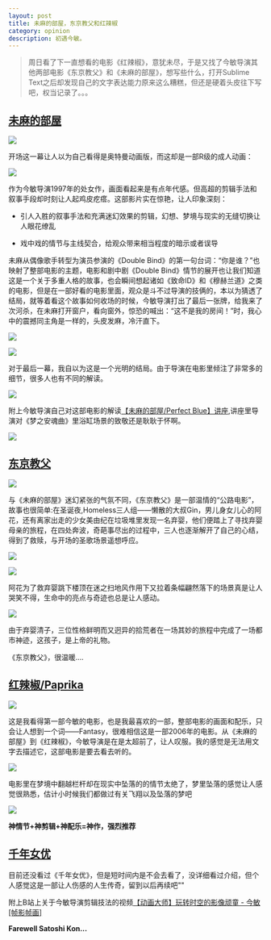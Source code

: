 ```yaml
---
layout: post
title: 未麻的部屋，东京教父和红辣椒
category: opinion
description: 初遇今敏。
---
```


> 周日看了下一直想看的电影《红辣椒》，意犹未尽，于是又找了今敏导演其他两部电影《东京教父》和《未麻的部屋》，想写些什么，打开Sublime Text之后却发现自己的文字表达能力原来这么糟糕，但还是硬着头皮往下写吧，权当记录了。。。


## [未麻的部屋](https://movie.douban.com/subject/1395091/)

![](http://7xrabv.com1.z0.glb.clouddn.com/perfect_blue_post.jpg)

开场这一幕让人以为自己看得是奥特曼动画版，而这却是一部R级的成人动画：

![](http://7xrabv.com1.z0.glb.clouddn.com/PB-start.jpg)

作为今敏导演1997年的处女作，画面看起来是有点年代感。但高超的剪辑手法和叙事手段却时刻让人起鸡皮疙瘩。这部影片实在惊艳，让人印象深刻：

* 引人入胜的叙事手法和充满迷幻效果的剪辑，幻想、梦境与现实的无缝切换让人眼花缭乱

* 戏中戏的情节与主线契合，给观众带来相当程度的暗示或者误导

未麻从偶像歌手转型为演员参演的《Double Bind》的第一句台词：“你是谁？”也映射了整部电影的主题，电影和剧中剧《Double Bind》情节的展开也让我们知道这是一个关于多重人格的故事，也会瞬间想起诸如《致命ID》和《穆赫兰道》之类的电影，但是在一部好看的电影里面，观众是斗不过导演的技俩的，本以为猜透了结局，就等着看这个故事如何收场的时候，今敏导演打出了最后一张牌，给我来了次河杀，在未麻打开窗户，看向窗外，惊恐的喊出：“这不是我的房间！”时，我心中的震撼同主角是一样的，头皮发麻，冷汗直下。

![](http://7xrabv.com1.z0.glb.clouddn.com/PB-window.jpg)

![](http://7xrabv.com1.z0.glb.clouddn.com/PB-room.jpg)

对于最后一幕，我自以为这是一个光明的结局。由于导演在电影里倾注了非常多的细节，很多人也有不同的解读。

![](http://7xrabv.com1.z0.glb.clouddn.com/PB-last.jpg)


附上今敏导演自己对这部电影的解读[【未麻的部屋/Perfect Blue】讲座](http://www.acfun.tv/v/ac1011613),讲座里导演对《梦之安魂曲》里浴缸场景的致敬还是耿耿于怀啊。

![](http://7xrabv.com1.z0.glb.clouddn.com/PB.jpg)

## [东京教父](https://movie.douban.com/subject/1310177/)

![](http://7xrabv.com1.z0.glb.clouddn.com/TF.jpg)

与《未麻的部屋》迷幻紧张的气氛不同，《东京教父》是一部温情的“公路电影”，故事也很简单:在圣诞夜,Homeless三人组——懒散的大叔Gin，男儿身女儿心的阿花，还有离家出走的少女美由纪在垃圾堆里发现一名弃婴，他们便踏上了寻找弃婴母亲的旅程，在四处奔波，奇葩事尽出的过程中，三人也逐渐解开了自己的心结，得到了救赎，与开场的圣歌场景遥想呼应。

![](http://7xrabv.com1.z0.glb.clouddn.com/TF-1.jpg)

![](http://7xrabv.com1.z0.glb.clouddn.com/TF2.jpg)

阿花为了救弃婴跳下楼顶在迷之扫地风作用下又拉着条幅翩然落下的场景真是让人哭笑不得，生命中的亮点与奇迹也总是让人感动。

![](http://7xrabv.com1.z0.glb.clouddn.com/TF3.jpg)

由于弃婴清子，三位性格鲜明而又迥异的拾荒者在一场其妙的旅程中完成了一场都市神迹，这孩子，是上帝的礼物。

《东京教父》，很温暖....

## [红辣椒/Paprika](https://movie.douban.com/subject/1865703/)

![](http://7xrabv.com1.z0.glb.clouddn.com/paprika4.jpg)

这是我看得第一部今敏的电影，也是我最喜欢的一部，整部电影的画面和配乐，只会让人想到一个词——Fantasy，很难相信这是一部2006年的电影。从《未麻的部屋》到《红辣椒》，今敏导演是在是太超前了，让人叹服。我的感觉是无法用文字去描述它，这部电影是要去看去听的。

![](http://7xrabv.com1.z0.glb.clouddn.com/Paprika%207.gif)

电影里在梦境中翻越栏杆却在现实中坠落的的情节太绝了，梦里坠落的感觉让人感觉很熟悉，估计小时候我们都做过有关飞翔以及坠落的梦吧

![](http://7xrabv.com1.z0.glb.clouddn.com/Paprika%208.gif)

**神情节+神剪辑+神配乐=神作，强烈推荐**

## [千年女优](https://movie.douban.com/subject/1307394/)

目前还没看过《千年女优》，但是短时间内是不会去看了，没详细看过介绍，但个人感觉这是一部让人伤感的人生传奇，留到以后再续吧""

附上B站上关于今敏导演剪辑技法的视频[【动画大师】玩转时空的影像顽童 - 今敏 [帧影帧画]](http://www.bilibili.com/video/av2650196/)

**Farewell Satoshi Kon...**
